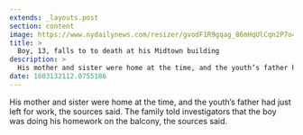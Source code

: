 ```yaml
--- 
extends: _layouts.post 
section: content 
image: https://www.nydailynews.com/resizer/gvodF1R9gqag_86mHqUlCqn2P7o=/1200x0/top/cloudfront-us-east-1.images.arcpublishing.com/tronc/YPMBVUPRX5GCHNZ7YN4HN6PL5Q.jpg 
title: > 
  Boy, 13, falls to to death at his Midtown building 
description: > 
  His mother and sister were home at the time, and the youth’s father had just left for work, the sources said.The family told investigators that the boy was doing his homework on the balcony, the sources said. 
date: 1603132112.0755186 
--- 
```

<div><p class=""> His mother and sister were home at the time, and the youth&#8217;s father had just left for work, the sources said. The family told investigators that the boy was doing his homework on the balcony, the sources said.</p> </div>